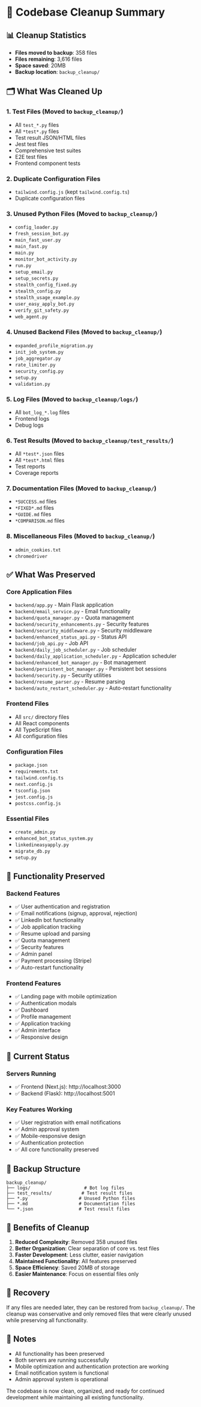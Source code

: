# 🧹 Codebase Cleanup Summary

## 📊 Cleanup Statistics
- **Files moved to backup**: 358 files
- **Files remaining**: 3,616 files
- **Space saved**: 20MB
- **Backup location**: `backup_cleanup/`

## 🗂️ What Was Cleaned Up

### 1. **Test Files** (Moved to `backup_cleanup/`)
- All `test_*.py` files
- All `*test*.py` files
- Test result JSON/HTML files
- Jest test files
- Comprehensive test suites
- E2E test files
- Frontend component tests

### 2. **Duplicate Configuration Files**
- `tailwind.config.js` (kept `tailwind.config.ts`)
- Duplicate configuration files

### 3. **Unused Python Files** (Moved to `backup_cleanup/`)
- `config_loader.py`
- `fresh_session_bot.py`
- `main_fast_user.py`
- `main_fast.py`
- `main.py`
- `monitor_bot_activity.py`
- `run.py`
- `setup_email.py`
- `setup_secrets.py`
- `stealth_config_fixed.py`
- `stealth_config.py`
- `stealth_usage_example.py`
- `user_easy_apply_bot.py`
- `verify_git_safety.py`
- `web_agent.py`

### 4. **Unused Backend Files** (Moved to `backup_cleanup/`)
- `expanded_profile_migration.py`
- `init_job_system.py`
- `job_aggregator.py`
- `rate_limiter.py`
- `security_config.py`
- `setup.py`
- `validation.py`

### 5. **Log Files** (Moved to `backup_cleanup/logs/`)
- All `bot_log_*.log` files
- Frontend logs
- Debug logs

### 6. **Test Results** (Moved to `backup_cleanup/test_results/`)
- All `*test*.json` files
- All `*test*.html` files
- Test reports
- Coverage reports

### 7. **Documentation Files** (Moved to `backup_cleanup/`)
- `*SUCCESS.md` files
- `*FIXED*.md` files
- `*GUIDE.md` files
- `*COMPARISON.md` files

### 8. **Miscellaneous Files** (Moved to `backup_cleanup/`)
- `admin_cookies.txt`
- `chromedriver`

## ✅ What Was Preserved

### **Core Application Files**
- `backend/app.py` - Main Flask application
- `backend/email_service.py` - Email functionality
- `backend/quota_manager.py` - Quota management
- `backend/security_enhancements.py` - Security features
- `backend/security_middleware.py` - Security middleware
- `backend/enhanced_status_api.py` - Status API
- `backend/job_api.py` - Job API
- `backend/daily_job_scheduler.py` - Job scheduler
- `backend/daily_application_scheduler.py` - Application scheduler
- `backend/enhanced_bot_manager.py` - Bot management
- `backend/persistent_bot_manager.py` - Persistent bot sessions
- `backend/security.py` - Security utilities
- `backend/resume_parser.py` - Resume parsing
- `backend/auto_restart_scheduler.py` - Auto-restart functionality

### **Frontend Files**
- All `src/` directory files
- All React components
- All TypeScript files
- All configuration files

### **Configuration Files**
- `package.json`
- `requirements.txt`
- `tailwind.config.ts`
- `next.config.js`
- `tsconfig.json`
- `jest.config.js`
- `postcss.config.js`

### **Essential Files**
- `create_admin.py`
- `enhanced_bot_status_system.py`
- `linkedineasyapply.py`
- `migrate_db.py`
- `setup.py`

## 🔧 Functionality Preserved

### **Backend Features**
- ✅ User authentication and registration
- ✅ Email notifications (signup, approval, rejection)
- ✅ LinkedIn bot functionality
- ✅ Job application tracking
- ✅ Resume upload and parsing
- ✅ Quota management
- ✅ Security features
- ✅ Admin panel
- ✅ Payment processing (Stripe)
- ✅ Auto-restart functionality

### **Frontend Features**
- ✅ Landing page with mobile optimization
- ✅ Authentication modals
- ✅ Dashboard
- ✅ Profile management
- ✅ Application tracking
- ✅ Admin interface
- ✅ Responsive design

## 🚀 Current Status

### **Servers Running**
- ✅ Frontend (Next.js): http://localhost:3000
- ✅ Backend (Flask): http://localhost:5001

### **Key Features Working**
- ✅ User registration with email notifications
- ✅ Admin approval system
- ✅ Mobile-responsive design
- ✅ Authentication protection
- ✅ All core functionality preserved

## 📁 Backup Structure

```
backup_cleanup/
├── logs/                    # Bot log files
├── test_results/           # Test result files
├── *.py                   # Unused Python files
├── *.md                   # Documentation files
└── *.json                 # Test result files
```

## 🎯 Benefits of Cleanup

1. **Reduced Complexity**: Removed 358 unused files
2. **Better Organization**: Clear separation of core vs. test files
3. **Faster Development**: Less clutter, easier navigation
4. **Maintained Functionality**: All features preserved
5. **Space Efficiency**: Saved 20MB of storage
6. **Easier Maintenance**: Focus on essential files only

## 🔄 Recovery

If any files are needed later, they can be restored from `backup_cleanup/`. The cleanup was conservative and only removed files that were clearly unused while preserving all functionality.

## 📝 Notes

- All functionality has been preserved
- Both servers are running successfully
- Mobile optimization and authentication protection are working
- Email notification system is functional
- Admin approval system is operational

The codebase is now clean, organized, and ready for continued development while maintaining all existing functionality. 